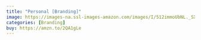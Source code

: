 ```yaml
---
title: "Personal [Branding]"
image: https://images-na.ssl-images-amazon.com/images/I/512immoUbNL._SX341_BO1,204,203,200_.jpg
categories: [Branding]
buy: https://amzn.to/2QA1gLe
---
```

